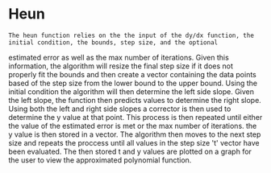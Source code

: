 # Heun
    The heun function relies on the the input of the dy/dx function, the initial condition, the bounds, step size, and the optional
estimated error as well as the max number of iterations. Given this information, the algorithm will resize the final step size if it 
does not properly fit the bounds and then create a vector containing the data points based of the step size from the lower bound to 
the upper bound. Using the initial condition the algorithm will then determine the left side slope. Given the left slope, the function 
then predicts values to determine the right slope. Using both the left and right side slopes a corrector is then used to determine 
the y value at that point. This process is then repeated until either the value of the estimated error is met or the max number of
iterations. the y value is then stored in a vector. The algorithm then moves to the next step size and repeats the proccess until all
values in the step size 't' vector have been evaluated. The then stored t and y values are plotted on a graph for the user to view the 
approximated polynomial function.

